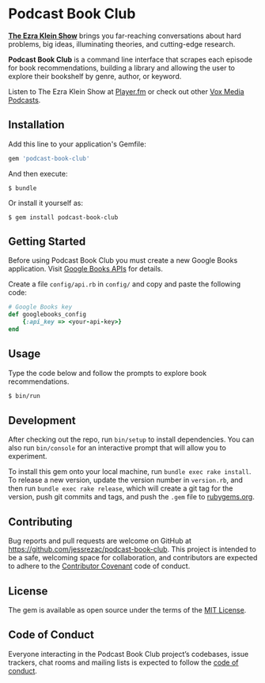 # Podcast Book Club

[__The Ezra Klein Show__](https://www.vox.com/ezra-klein-show-podcast) brings you far-reaching conversations about hard problems, big ideas, illuminating theories, and cutting-edge research.

__Podcast Book Club__ is a command line interface that scrapes each episode for book recommendations, building a library and allowing the user to explore their bookshelf by genre, author, or keyword.

Listen to The Ezra Klein Show at [Player.fm](https://player.fm/series/the-ezra-klein-show/) or check out other [Vox Media Podcasts](https://www.vox.com/pages/podcasts).


## Installation

Add this line to your application's Gemfile:

```ruby
gem 'podcast-book-club'
```

And then execute:

    $ bundle

Or install it yourself as:

    $ gem install podcast-book-club

## Getting Started

Before using Podcast Book Club you must create a new Google Books application. Visit [Google Books APIs](https://developers.google.com/books/docs/v1/using#APIKey) for details.

Create a file `config/api.rb` in `config/` and copy and paste the following code:

``` ruby
# Google Books key
def googlebooks_config
    {:api_key => <your-api-key>}
end
```

## Usage

Type the code below and follow the prompts to explore book recommendations.

``` bash
$ bin/run
```

## Development

After checking out the repo, run `bin/setup` to install dependencies. You can also run `bin/console` for an interactive prompt that will allow you to experiment.

To install this gem onto your local machine, run `bundle exec rake install`. To release a new version, update the version number in `version.rb`, and then run `bundle exec rake release`, which will create a git tag for the version, push git commits and tags, and push the `.gem` file to [rubygems.org](https://rubygems.org).

## Contributing

Bug reports and pull requests are welcome on GitHub at https://github.com/jessrezac/podcast-book-club. This project is intended to be a safe, welcoming space for collaboration, and contributors are expected to adhere to the [Contributor Covenant](http://contributor-covenant.org) code of conduct.

## License

The gem is available as open source under the terms of the [MIT License](https://opensource.org/licenses/MIT).

## Code of Conduct

Everyone interacting in the Podcast Book Club project’s codebases, issue trackers, chat rooms and mailing lists is expected to follow the [code of conduct](https://github.com/jessrezac/podcast-book-club/blob/master/CODE_OF_CONDUCT.md).

